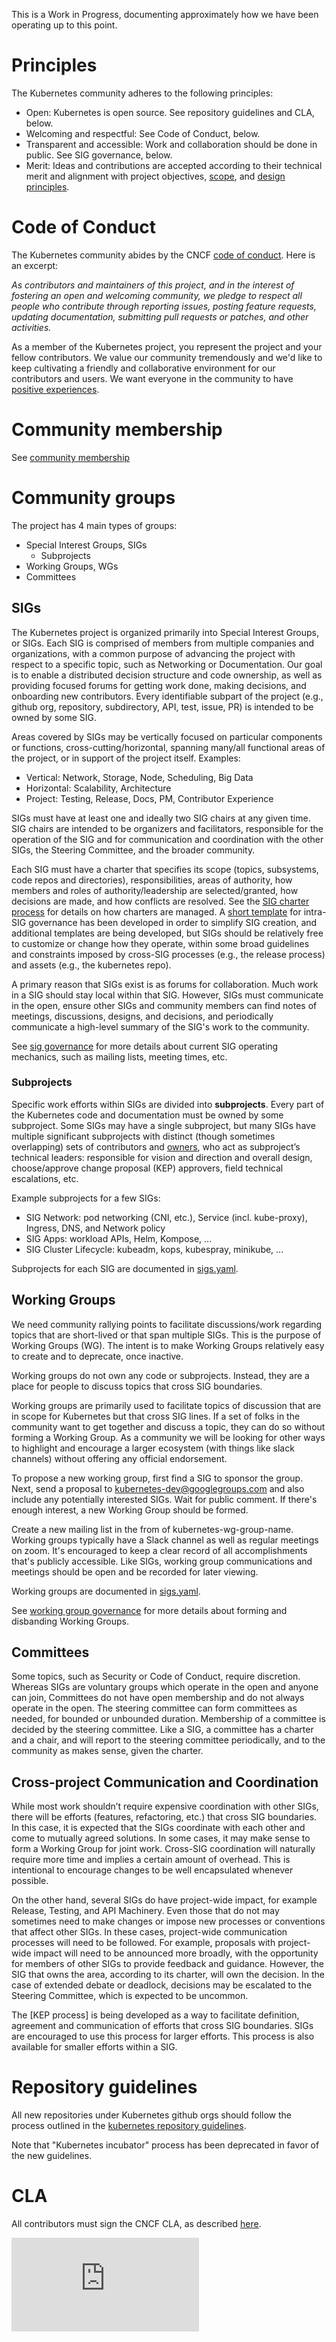 This is a Work in Progress, documenting approximately how we have been operating up to this point.

# Principles

The Kubernetes community adheres to the following principles:
* Open: Kubernetes is open source. See repository guidelines and CLA, below.
* Welcoming and respectful: See Code of Conduct, below.
* Transparent and accessible: Work and collaboration should be done in public. See SIG governance, below.
* Merit: Ideas and contributions are accepted according to their technical merit and alignment with project objectives, [scope](https://kubernetes.io/docs/concepts/overview/what-is-kubernetes/), and [design principles](contributors/design-proposals/architecture/principles.md).

# Code of Conduct

The Kubernetes community abides by the CNCF [code of conduct](https://github.com/cncf/foundation/blob/master/code-of-conduct.md). Here is an excerpt:

_As contributors and maintainers of this project, and in the interest of fostering an open and welcoming community, we pledge to respect all people who contribute through reporting issues, posting feature requests, updating documentation, submitting pull requests or patches, and other activities._

As a member of the Kubernetes project, you represent the project and your fellow contributors.
We value our community tremendously and we'd like to keep cultivating a friendly and collaborative
environment for our contributors and users. We want everyone in the community to have
[positive experiences](https://www.cncf.io/blog/2016/12/14/diversity-scholarship-series-one-software-engineers-unexpected-cloudnativecon-kubecon-experience).

# Community membership

See [community membership]

# Community groups

The project has 4 main types of groups:
* Special Interest Groups, SIGs
  * Subprojects
* Working Groups, WGs
* Committees

## SIGs

The Kubernetes project is organized primarily into Special Interest
Groups, or SIGs. Each SIG is comprised of members from multiple
companies and organizations, with a common purpose of advancing the
project with respect to a specific topic, such as Networking or
Documentation. Our goal is to enable a distributed decision structure
and code ownership, as well as providing focused forums for getting
work done, making decisions, and onboarding new contributors. Every
identifiable subpart of the project (e.g., github org, repository,
subdirectory, API, test, issue, PR) is intended to be owned by some
SIG.

Areas covered by SIGs may be vertically focused on particular
components or functions, cross-cutting/horizontal, spanning many/all
functional areas of the project, or in support of the project
itself. Examples:
* Vertical: Network, Storage, Node, Scheduling, Big Data
* Horizontal: Scalability, Architecture
* Project: Testing, Release, Docs, PM, Contributor Experience

SIGs must have at least one and ideally two SIG chairs at any given
time. SIG chairs are intended to be organizers and facilitators,
responsible for the operation of the SIG and for communication and
coordination with the other SIGs, the Steering Committee, and the
broader community.

Each SIG must have a charter that specifies its scope (topics,
subsystems, code repos and directories), responsibilities, areas of
authority, how members and roles of authority/leadership are
selected/granted, how decisions are made, and how conflicts are
resolved. See the [SIG charter process] for details on how charters are managed.
A [short template] for intra-SIG governance has been
developed in order to simplify SIG creation, and additional templates
are being developed, but SIGs should be relatively free to customize
or change how they operate, within some broad guidelines and
constraints imposed by cross-SIG processes (e.g., the release process)
and assets (e.g., the kubernetes repo).

A primary reason that SIGs exist is as forums for collaboration.
Much work in a SIG should stay local within that SIG. However, SIGs
must communicate in the open, ensure other SIGs and community members
can find notes of meetings, discussions, designs, and decisions, and
periodically communicate a high-level summary of the SIG's work to the
community.

See [sig governance] for more details about current SIG operating
mechanics, such as mailing lists, meeting times, etc.

### Subprojects

Specific work efforts within SIGs are divided into **subprojects**.
Every part of the Kubernetes code and documentation must be owned by
some subproject. Some SIGs may have a single subproject, but many SIGs
have multiple significant subprojects with distinct (though sometimes
overlapping) sets of contributors and [owners], who act as
subproject’s technical leaders: responsible for vision and direction
and overall design, choose/approve change proposal (KEP) approvers,
field technical escalations, etc.

Example subprojects for a few SIGs:
* SIG Network: pod networking (CNI, etc.), Service (incl. kube-proxy),
Ingress, DNS, and Network policy
* SIG Apps: workload APIs, Helm, Kompose, ...
* SIG Cluster Lifecycle: kubeadm, kops, kubespray, minikube, ...

Subprojects for each SIG are documented in [sigs.yaml](sigs.yaml).

## Working Groups

We need community rallying points to facilitate discussions/work
regarding topics that are short-lived or that span multiple SIGs.
This is the purpose of Working Groups (WG). The intent is to make
Working Groups relatively easy to create and to deprecate, once
inactive.

Working groups do not own any code or subprojects. Instead, they are a place for
people to discuss topics that cross SIG boundaries.

Working groups are primarily used to facilitate topics of discussion that are in
scope for Kubernetes but that cross SIG lines. If a set of folks in the
community want to get together and discuss a topic, they can do so without
forming a Working Group. As a community we will be looking for other ways to
highlight and encourage a larger ecosystem (with things like slack channels)
without offering any official endorsement.

To propose a new working group, first find a SIG to sponsor the group.
Next, send a proposal to kubernetes-dev@googlegroups.com and also include
any potentially interested SIGs. Wait for public comment. If there's
enough interest, a new Working Group should be formed.

Create a new mailing list in the from of kubernetes-wg-group-name. Working
groups typically have a Slack channel as well as regular meetings on zoom.
It's encouraged to keep a clear record of all accomplishments that's publicly
accessible.  Like SIGs, working group communications and meetings should be
open and be recorded for later viewing.

Working groups are documented in [sigs.yaml](sigs.yaml).

See [working group governance] for more details about forming and disbanding Working
Groups.

## Committees

Some topics, such as Security or Code of Conduct, require
discretion. Whereas SIGs are voluntary groups which operate in the
open and anyone can join, Committees do not have open membership and do
not always operate in the open.  The steering committee can form
committees as needed, for bounded or unbounded duration.  Membership
of a committee is decided by the steering committee.  Like a SIG, a
committee has a charter and a chair, and will report to the steering
committee periodically, and to the community as makes sense, given the
charter.

## Cross-project Communication and Coordination

While most work shouldn’t require expensive coordination with other
SIGs, there will be efforts (features, refactoring, etc.) that cross
SIG boundaries.  In this case, it is expected that the SIGs coordinate
with each other and come to mutually agreed solutions. In some cases,
it may make sense to form a Working Group for joint work.  Cross-SIG
coordination will naturally require more time and implies a certain
amount of overhead.  This is intentional to encourage changes to be
well encapsulated whenever possible.

On the other hand, several SIGs do have project-wide impact, for
example Release, Testing, and API Machinery. Even those that do not
may sometimes need to make changes or impose new processes or
conventions that affect other SIGs. In these cases, project-wide
communication processes will need to be followed. For example,
proposals with project-wide impact will need to be announced more
broadly, with the opportunity for members of other SIGs to provide
feedback and guidance. However, the SIG that owns the area, according
to its charter, will own the decision. In the case of extended debate
or deadlock, decisions may be escalated to the Steering Committee,
which is expected to be uncommon.

The [KEP process] is being developed as a way to facilitate definition, agreement and communication of efforts that cross SIG boundaries.
SIGs are encouraged to use this process for larger efforts.
This process is also available for smaller efforts within a SIG.

# Repository guidelines

All new repositories under Kubernetes github orgs should follow the process outlined in the [kubernetes repository guidelines].

Note that "Kubernetes incubator" process has been deprecated in favor of the new guidelines.

# CLA

All contributors must sign the CNCF CLA, as described [here](CLA.md).

[community membership]: /community-membership.md
[sig governance]: /sig-governance.md
[owners]: community-membership.md#subproject-owner
[sig charter process]: committee-steering/governance/README.md
[short template]: committee-steering/governance/sig-governance-template-short.md
[kubernetes repository guidelines]: kubernetes-repositories.md
[working group governance]: committee-steering/governance/wg-governance.md

[![Analytics](https://kubernetes-site.appspot.com/UA-36037335-10/GitHub/governance.md?pixel)]()
